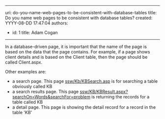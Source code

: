 

---
uri: do-you-name-web-pages-to-be-consistent-with-database-tables
title: Do you name web pages to be consistent with database tables?
created: YYYY-08-DD 17:47:04
authors:
  - id: 1
    title: Adam Cogan
---




<span class='intro'> In a database-driven page, it is important that the name of the page is based on the data that the page contains. For example, if a page shows client details and is based on the Client table, then the page should be called Client.aspx.​<div>Other examples are&#58; <br></div> </span>

<ul><li>a search page. This page&#160;<a href="https&#58;//www.ssw.com.au/ssw/KB/KBSearch.aspx">ssw/Kb/KBSearch.asp</a>&#160;is for searching a table obviously called KB</li><li>a search results page. This page&#160;<a href="https&#58;//www.ssw.com.au/ssw/KB/KBResult.aspx?searchOn=Words&amp;searchFor=problem">ssw/KB/KBResult.aspx?searchOn=Words&amp;searchFor=problem</a>&#160;is returning the records for a table called KB</li><li>a detail page. This page is showing the detail record for a record in the table 'KB' <br></li></ul><p>
   <br>
</p>


